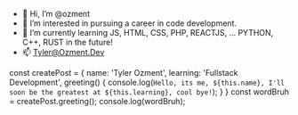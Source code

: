- 👋 Hi, I’m @ozment
- 👀 I’m interested in pursuing a career in code development.
- 🌱 I’m currently learning JS, HTML, CSS, PHP, REACTJS, ... PYTHON, C++, RUST in the future!  
- 📫 Tyler@Ozment.Dev

<!---
ozment/ozment is a ✨ special ✨ repository because its `README.md` (this file) appears on your GitHub profile.
You can click the Preview link to take a look at your changes.
--->

const createPost = {
    name: 'Tyler Ozment',
    learning: 'Fullstack Development',
    greeting() {
    console.log(`Hello, its me, ${this.name}, I'll soon be the greatest at ${this.learning}, cool bye!`);
 }
}
const wordBruh = createPost.greeting();
console.log(wordBruh);
